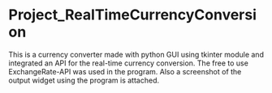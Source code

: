 # Project_RealTimeCurrencyConversion

This is a currency converter made with python GUI using tkinter module and integrated an API for the real-time currency conversion. The free to use ExchangeRate-API was used in the program. Also a screenshot of the output widget using the program is attached.
